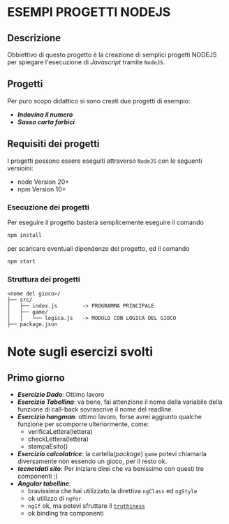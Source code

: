 # ESEMPI PROGETTI NODEJS

## Descrizione

Obbiettivo di questo progetto è la creazione di semplici progetti NODEJS per spiegare l'esecuzione di _Javascript_ tramite `NodeJS`.


## Progetti

Per puro scopo didattico si sono creati due progetti di esempio:

- ***Indovina il numero***
- ***Sasso carta forbici***

## Requisiti dei progetti

I progetti possono essere eseguiti attraverso `NodeJS` con le seguenti versioini:

- node Version 20+
- npm Version 10+   

### Esecuzione dei progetti

Per eseguire il progetto basterà semplicemente eseguire il comando 

```bash
npm install
```

per scaricare eventuali dipendenze del progetto, ed il comando

```bash 
npm start
```

### Struttura dei progetti

```
<nome del gioco>/
├── src/
│   ├── index.js        -> PROGRAMMA PRINCIPALE
│   ├── game/
│   │   └── logica.js   -> MODULO CON LOGICA DEL GIOCO
├── package.json

```

# Note sugli esercizi svolti

## Primo giorno

- ***Esercizio Dado***: Ottimo lavoro
- ***Esercizio Tabellina***: va bene, fai attenzione il nome della variabile della funzione di call-back sovrascrive il nome del readline
- ***Esercizio hangman***: ottimo lavoro, forse avrei aggiunto qualche funzione per scomporre ulteriormente, come:
  - verificaLettera(lettera)
  - checkLettera(lettera)
  - stampaEsito() 
- ***Esercizio calcolatrice***: la cartella(_package_) `game`  potevi chiamarla diversamente non essendo un gioco, per il resto ok.
- ***tecnetdati sito***: Per iniziare direi che va benissimo con questi tre componenti ;)
- ***Angular tabelline***: 
  - bravissima che hai utilizzato la direttiva `ngClass` ed `ngStyle`
  - ok utilizzo di `ngFor`
  - `ngIf` ok, ma potevi sfruttare il [`truthiness`](https://github.com/angular-course-tecnetdati/slide/blob/master/Lezione02_IntroTypescript.pdf) 
  - ok binding tra componenti